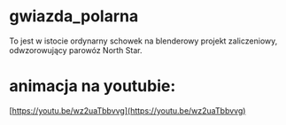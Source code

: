 # gwiazda_polarna
To jest w istocie ordynarny schowek na blenderowy projekt zaliczeniowy, odwzorowujący parowóz North Star.

# animacja na youtubie:
[https://youtu.be/wz2uaTbbvvg](https://youtu.be/wz2uaTbbvvg)
